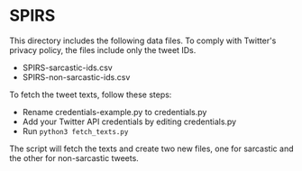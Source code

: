 # SPIRS

This directory includes the following data files. To comply with Twitter's privacy policy, the files include only the tweet IDs.

  - SPIRS-sarcastic-ids.csv
  - SPIRS-non-sarcastic-ids.csv

To fetch the tweet texts, follow these steps:

  - Rename credentials-example.py to credentials.py
  - Add your Twitter API credentials by editing credentials.py
  - Run `python3 fetch_texts.py`

The script will fetch the texts and create two new files, one for sarcastic and the other for non-sarcastic tweets.

